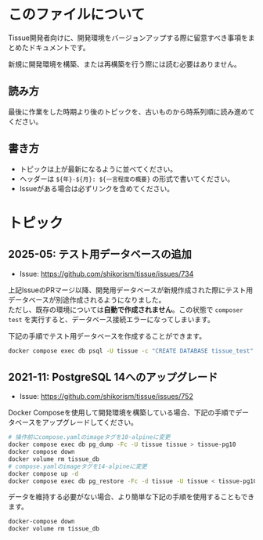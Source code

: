 # このファイルについて

Tissue開発者向けに、開発環境をバージョンアップする際に留意すべき事項をまとめたドキュメントです。

新規に開発環境を構築、または再構築を行う際には読む必要はありません。

## 読み方

最後に作業をした時期より後のトピックを、古いものから時系列順に読み進めてください。

## 書き方

- トピックは上が最新になるように並べてください。
- ヘッダーは `${年}-${月}: ${一言程度の概要}` の形式で書いてください。
- Issueがある場合は必ずリンクを含めてください。

# トピック

## 2025-05: テスト用データベースの追加

- Issue: https://github.com/shikorism/tissue/issues/734

上記IssueのPRマージ以降、開発用データベースが新規作成された際にテスト用データベースが別途作成されるようになりました。  
ただし、既存の環境については**自動で作成されません**。この状態で `composer test` を実行すると、データベース接続エラーになってしまいます。

下記の手順でテスト用データベースを作成することができます。

```sh
docker compose exec db psql -U tissue -c "CREATE DATABASE tissue_test"
```

## 2021-11: PostgreSQL 14へのアップグレード

- Issue: https://github.com/shikorism/tissue/issues/752

Docker Composeを使用して開発環境を構築している場合、下記の手順でデータベースをアップグレードしてください。

```sh
# 操作前にcompose.yamlのimageタグを10-alpineに変更
docker compose exec db pg_dump -Fc -U tissue tissue > tissue-pg10
docker compose down
docker volume rm tissue_db
# compose.yamlのimageタグを14-alpineに変更
docker compose up -d
docker compose exec db pg_restore -Fc -d tissue -U tissue < tissue-pg10
```

データを維持する必要がない場合、より簡単な下記の手順を使用することもできます。

```sh
docker-compose down
docker volume rm tissue_db
```
